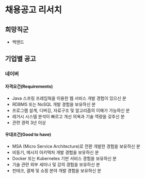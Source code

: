 # 채용공고 리서치

## 희망직군
- 백엔드

## 기업별 공고
### 네이버
#### 자격요건(Requirements)
- Java 스프링 프레임웍을 이용한 웹 서비스 개발 경험이 있으신 분
- RDBMS 또는 NoSQL 개발 경험을 보유하신 분
- 프로그램 설계, 디버깅, 자료구조 및 알고리즘의 이해가 가능하신 분
- 레거시 시스템 분석이 빠르고 개선 의욕과 기술 역량을 갖추신 분
- 관련 경력 3년 이상
#### 우대조건(Good to have)
- MSA (Micro Service Architecture)로 전환 개발한 경험을 보유하신 분
- 비동기, 메시지 아키텍처 개발 경험을 보유하신 분
- Docker 또는 Kubernetes 기반 서비스 경험을 보유하신 분
- 기술 관련 외부 세미나 및 강의 경험을 보유하신 분
- 핀테크, 결제 및 쇼핑 분야 개발 경험을 보유하신 분